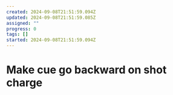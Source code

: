 ```yaml
---
created: 2024-09-08T21:51:59.094Z
updated: 2024-09-08T21:51:59.085Z
assigned: ""
progress: 0
tags: []
started: 2024-09-08T21:51:59.094Z
---
```


# Make cue go backward on shot charge
